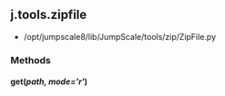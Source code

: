 <!-- toc -->
## j.tools.zipfile

- /opt/jumpscale8/lib/JumpScale/tools/zip/ZipFile.py

### Methods

#### get(*path, mode='r'*) 

